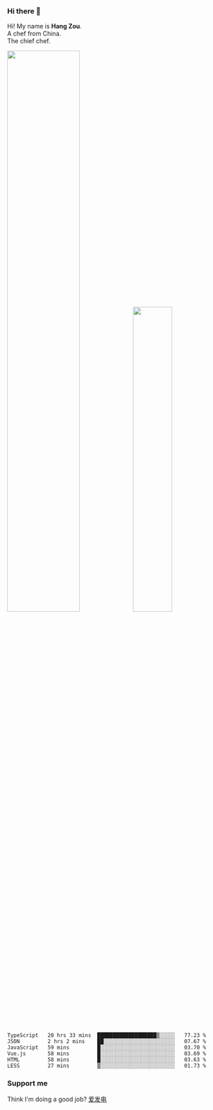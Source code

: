 ### Hi there 👋

Hi! My name is **Hang Zou**.  
A chef from China.  
The chief chef.

<img align="" width="57.5%" src="https://github-readme-stats.vercel.app/api?username=zouhangwithsweet&hide_title=true&hide_border=true&show_icons=true&include_all_commits=true&line_height=21" /><img align="" width="42.4%" src="https://github-readme-stats.vercel.app/api/top-langs/?username=zouhangwithsweet&hide_title=true&hide_border=true&layout=compact" />

<!--START_SECTION:waka-->

```text
TypeScript   20 hrs 33 mins  ███████████████████▒░░░░░   77.23 %
JSON         2 hrs 2 mins    ██░░░░░░░░░░░░░░░░░░░░░░░   07.67 %
JavaScript   59 mins         █░░░░░░░░░░░░░░░░░░░░░░░░   03.70 %
Vue.js       58 mins         █░░░░░░░░░░░░░░░░░░░░░░░░   03.69 %
HTML         58 mins         █░░░░░░░░░░░░░░░░░░░░░░░░   03.63 %
LESS         27 mins         ▒░░░░░░░░░░░░░░░░░░░░░░░░   01.73 %
```

<!--END_SECTION:waka-->

### Support me

Think I'm doing a good job? [爱发电](https://afdian.net/@zouhangsweet)

